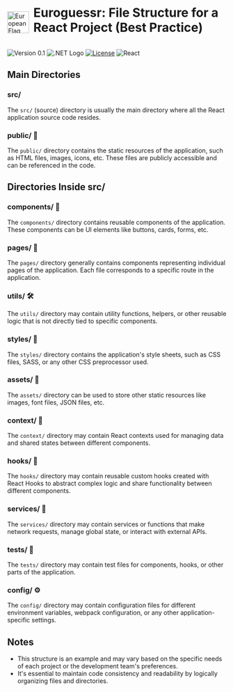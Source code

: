 <div style="display: flex; align-items: center;">
  <img src="https://images.emojiterra.com/twitter/v13.1/512px/1f1ea-1f1fa.png" alt="European Flag" width="50" style="margin-top: 30px;margin-right:10px"> <h1>Euroguessr: File Structure for a React Project (Best Practice)</h1>
</div>

![Version 0.1](https://img.shields.io/badge/Version-0.1-green)
![.NET Logo](https://img.shields.io/badge/-.NET%206.0-blueviolet)
[![License](https://img.shields.io/badge/License-Apache_2.0-blue.svg)](https://opensource.org/licenses/Apache-2.0)
![React](https://img.shields.io/badge/react-18.2-blue)

## Main Directories

### src/

The `src/` (source) directory is usually the main directory where all the React application source code resides.

### public/ 📢

The `public/` directory contains the static resources of the application, such as HTML files, images, icons, etc. These files are publicly accessible and can be referenced in the code.

## Directories Inside src/

### components/ 📁

The `components/` directory contains reusable components of the application. These components can be UI elements like buttons, cards, forms, etc.

### pages/ 📄

The `pages/` directory generally contains components representing individual pages of the application. Each file corresponds to a specific route in the application.

### utils/ 🛠️

The `utils/` directory may contain utility functions, helpers, or other reusable logic that is not directly tied to specific components.

### styles/ 🎨

The `styles/` directory contains the application's style sheets, such as CSS files, SASS, or any other CSS preprocessor used.

### assets/ 📁

The `assets/` directory can be used to store other static resources like images, font files, JSON files, etc.

### context/ 📁

The `context/` directory may contain React contexts used for managing data and shared states between different components.

### hooks/ 🎣

The `hooks/` directory may contain reusable custom hooks created with React Hooks to abstract complex logic and share functionality between different components.

### services/ 📡

The `services/` directory may contain services or functions that make network requests, manage global state, or interact with external APIs.

### tests/ 🧪

The `tests/` directory may contain test files for components, hooks, or other parts of the application.

### config/ ⚙️

The `config/` directory may contain configuration files for different environment variables, webpack configuration, or any other application-specific settings.

## Notes

- This structure is an example and may vary based on the specific needs of each project or the development team's preferences.
- It's essential to maintain code consistency and readability by logically organizing files and directories.
